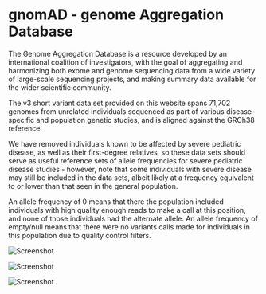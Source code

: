 # gnomAD - genome Aggregation Database

The Genome Aggregation Database is a resource developed by an international coalition of investigators, with the goal of aggregating and harmonizing both exome and genome sequencing data from a wide variety of large-scale sequencing projects, and making summary data available for the wider scientific community.

The v3 short variant data set provided on this website spans 71,702 genomes from unrelated individuals sequenced as part of various disease-specific and population genetic studies, and is aligned against the GRCh38 reference.

We have removed individuals known to be affected by severe pediatric disease, as well as their first-degree relatives, so these data sets should serve as useful reference sets of allele frequencies for severe pediatric disease studies - however, note that some individuals with severe disease may still be included in the data sets, albeit likely at a frequency equivalent to or lower than that seen in the general population.

An allele frequency of 0 means that there the population included individuals with high quality enough reads to make a call at this position, and none of those individuals had the alternate allele. An allele frequency of empty/null means that there were no variants calls made for individuals in this population due to quality control filters.

![Screenshot](https://storage.oakvar.com/oakvar-public/screenshots/gnomad3/gnomad_screenshot_1.png)

![Screenshot](https://storage.oakvar.com/oakvar-public/screenshots/gnomad3/gnomad_screenshot_2.png)

![Screenshot](https://storage.oakvar.com/oakvar-public/screenshots/gnomad3/gnomad_screenshot_3.png)
